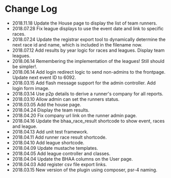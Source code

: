 Change Log
==========
- 2018.11.18 Update the House page to display the list of team runners.
- 2018.07.28 Fix league displays to use the event date and link to specific races.
- 2018.07.24 Update the registrar export tool to dynamically determine the next race id and name, which is included in the filename now.
- 2018.07.12 Add results by year logic for races and leagues. Display team leagues.
- 2018.06.14 Remembering the implementation of the leagues! Still should be simpler!.
- 2018.06.14 Add login redirect logic to send non-admins to the frontpage. Update next event ID to 6092.
- 2018.03.15 Add flash message support for the admin controller. Add login form image.
- 2018.03.14 Use p2p details to derive a runner's company for all reports.
- 2018.03.10 Allow admin can set the runners status.
- 2018.03.05 Add the house page.
- 2018.04.24 Display the team results.
- 2018.04.20 Fix company url link on the runner admin page.
- 2018.04.16 Update the bhaa_race_result shortcode to show event, races and league.
- 2018.04.13 Add unit test framework.
- 2018.04.11 Add runner race result shortcode.
- 2018.04.10 Add league shortcode.
- 2018.04.09 Update mustache templates.
- 2018.04.05 Add league controller and classes.
- 2018.04.04 Update the BHAA columns on the User page.
- 2018.04.03 Add register csv file export links.
- 2018.03.15 New version of the plugin using composer, psr-4 naming.